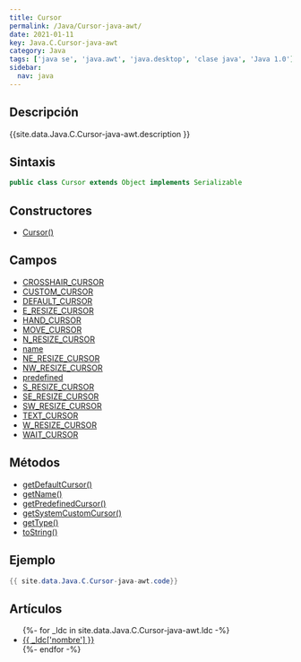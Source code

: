 ```yaml
---
title: Cursor
permalink: /Java/Cursor-java-awt/
date: 2021-01-11
key: Java.C.Cursor-java-awt
category: Java
tags: ['java se', 'java.awt', 'java.desktop', 'clase java', 'Java 1.0']
sidebar: 
  nav: java
---
```


## Descripción
{{site.data.Java.C.Cursor-java-awt.description }}

## Sintaxis
~~~java
public class Cursor extends Object implements Serializable
~~~

## Constructores
* [Cursor()](/Java/Cursor-java-awt/Cursor/)

## Campos
* [CROSSHAIR_CURSOR](/Java/Cursor-java-awt/CROSSHAIR_CURSOR/)
* [CUSTOM_CURSOR](/Java/Cursor-java-awt/CUSTOM_CURSOR/)
* [DEFAULT_CURSOR](/Java/Cursor-java-awt/DEFAULT_CURSOR/)
* [E_RESIZE_CURSOR](/Java/Cursor-java-awt/E_RESIZE_CURSOR/)
* [HAND_CURSOR](/Java/Cursor-java-awt/HAND_CURSOR/)
* [MOVE_CURSOR](/Java/Cursor-java-awt/MOVE_CURSOR/)
* [N_RESIZE_CURSOR](/Java/Cursor-java-awt/N_RESIZE_CURSOR/)
* [name](/Java/Cursor-java-awt/name/)
* [NE_RESIZE_CURSOR](/Java/Cursor-java-awt/NE_RESIZE_CURSOR/)
* [NW_RESIZE_CURSOR](/Java/Cursor-java-awt/NW_RESIZE_CURSOR/)
* [predefined](/Java/Cursor-java-awt/predefined/)
* [S_RESIZE_CURSOR](/Java/Cursor-java-awt/S_RESIZE_CURSOR/)
* [SE_RESIZE_CURSOR](/Java/Cursor-java-awt/SE_RESIZE_CURSOR/)
* [SW_RESIZE_CURSOR](/Java/Cursor-java-awt/SW_RESIZE_CURSOR/)
* [TEXT_CURSOR](/Java/Cursor-java-awt/TEXT_CURSOR/)
* [W_RESIZE_CURSOR](/Java/Cursor-java-awt/W_RESIZE_CURSOR/)
* [WAIT_CURSOR](/Java/Cursor-java-awt/WAIT_CURSOR/)

## Métodos
* [getDefaultCursor()](/Java/Cursor-java-awt/getDefaultCursor/)
* [getName()](/Java/Cursor-java-awt/getName/)
* [getPredefinedCursor()](/Java/Cursor-java-awt/getPredefinedCursor/)
* [getSystemCustomCursor()](/Java/Cursor-java-awt/getSystemCustomCursor/)
* [getType()](/Java/Cursor-java-awt/getType/)
* [toString()](/Java/Cursor-java-awt/toString/)

## Ejemplo
~~~java
{{ site.data.Java.C.Cursor-java-awt.code}}
~~~

## Artículos
<ul>
{%- for _ldc in site.data.Java.C.Cursor-java-awt.ldc -%}
   <li>
       <a href="{{_ldc['url'] }}">{{ _ldc['nombre'] }}</a>
   </li>
{%- endfor -%}
</ul>
